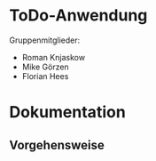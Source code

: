# ToDo-Anwendung

Gruppenmitglieder:
- Roman Knjaskow
- Mike Görzen
- Florian Hees

# Dokumentation

## Vorgehensweise




